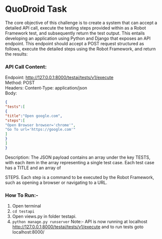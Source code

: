 # QuoDroid Task

The core objective of this challenge is to create a system that can accept a detailed API call,
execute the testing steps provided within as a Robot Framework test, and subsequently
return the test output. This entails developing an application using Python and Django that
exposes an API endpoint. This endpoint should accept a POST request structured as
follows, execute the detailed steps using the Robot Framework, and return the results:
### API Call Content:
Endpoint: http://127.0.0.1:8000/testai/tests/v1/execute   
Method: POST   
Headers: Content-Type: application/json   
Body: 
```json
{
"tests":[
{
"title":"Open google.com",
"steps":[
"Open Browser browser='chrome'",
"Go To url='https://google.com'"
]
}
]
}
```
Description: The JSON payload contains an array under the key TESTS, with each item
in the array representing a single test case. Each test case has a TITLE and an array of

STEPS. Each step is a command to be executed by the Robot Framework, such as
opening a browser or navigating to a URL.



### How To Run:-
1) Open terminal
2) ```cd testapi ```
3) Open views.py in folder testapi.
4) ```python manage.py runserver```
Note:- API is now running at localhost http://127.0.0.1:8000/testai/tests/v1/execute and to run tests goto localhost:8000/

